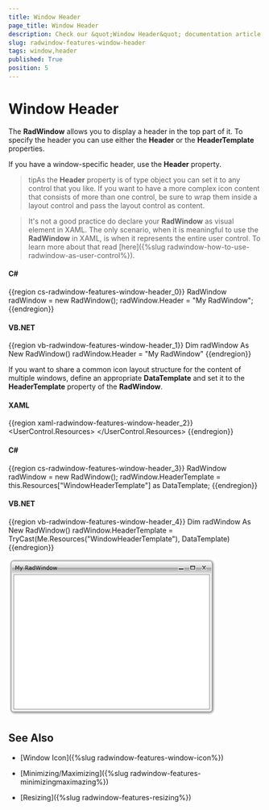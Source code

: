 ```yaml
---
title: Window Header
page_title: Window Header
description: Check our &quot;Window Header&quot; documentation article for the RadWindow {{ site.framework_name }} control.
slug: radwindow-features-window-header
tags: window,header
published: True
position: 5
---
```


# Window Header

The __RadWindow__ allows you to display a header in the top part of it. To specify the header you can use either the __Header__ or the __HeaderTemplate__ properties.

If you have a window-specific header, use the __Header__ property.

>tipAs the __Header__ property is of type object you can set it to any control that you like. If you want to have a more complex icon content that consists of more than one control, be sure to wrap them inside a layout control and pass the layout control as content.

>It's not a good practice do declare your __RadWindow__ as visual element in XAML. The only scenario, when it is meaningful to use the __RadWindow__ in XAML, is when it represents the entire user control. To learn more about that read [here]({%slug radwindow-how-to-use-radwindow-as-user-control%}).

#### __C#__

{{region cs-radwindow-features-window-header_0}}
	RadWindow radWindow = new RadWindow();
	radWindow.Header = "My RadWindow";
{{endregion}}

#### __VB.NET__

{{region vb-radwindow-features-window-header_1}}
	Dim radWindow As New RadWindow()
	radWindow.Header = "My RadWindow"
{{endregion}}

If you want to share a common icon layout structure for the content of multiple windows, define an appropriate __DataTemplate__ and set it to the __HeaderTemplate__ property of the __RadWindow__.

#### __XAML__

{{region xaml-radwindow-features-window-header_2}}
	<UserControl.Resources>
	    <DataTemplate x:Key="WindowHeaderTemplate">
	        <TextBlock Text="My RadWindow" />
	    </DataTemplate>
	</UserControl.Resources>
{{endregion}}

#### __C#__

{{region cs-radwindow-features-window-header_3}}
	RadWindow radWindow = new RadWindow();
	radWindow.HeaderTemplate = this.Resources["WindowHeaderTemplate"] as DataTemplate;
{{endregion}}

#### __VB.NET__

{{region vb-radwindow-features-window-header_4}}
	Dim radWindow As New RadWindow()
	radWindow.HeaderTemplate = TryCast(Me.Resources("WindowHeaderTemplate"), DataTemplate)
{{endregion}}

![](images/RadWindow_Features_Window_Header_01.png)

## See Also

 * [Window Icon]({%slug radwindow-features-window-icon%})

 * [Minimizing/Maximizing]({%slug radwindow-features-minimizingmaximazing%})

 * [Resizing]({%slug radwindow-features-resizing%})
